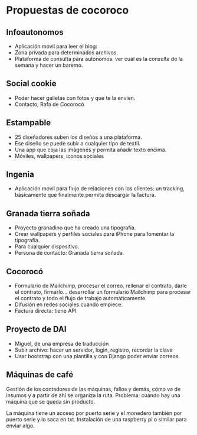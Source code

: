 # Propuestas de cocoroco

## Infoautonomos

* Aplicación móvil para leer el blog:
* Zona privada para determinados archivos.
* Plataforma de consulta para autónomos: ver cuál es la consulta de la
  semana y hacer un baremo.

## Social cookie

* Poder hacer galletas con fotos y que te la envíen.
* Contacto; Rafa de Cocorocó

## Estampable

* 25 diseñadores suben los diseños a una plataforma.
* Ese diseño se puede subir a cualquier tipo de textil.
* Una app que coja las imágenes y permita añadir texto encima.
* Móviles, wallpapers, iconos sociales

## Ingenia

* Aplicación móvil para flujo de relaciones con los clientes: un
  tracking, básicamente que finalmente permita descargar la factura.


## Granada tierra soñada

* Proyecto granadino que ha creado una tipografía.
* Crear wallpapers y perfiles sociales para iPhone para fomentar la
  tipografía.
* Para cualquier dispositivo.
* Persona de contacto: Granada tierra soñada.

## Cocorocó

* Formulario de Mailchimp, procesar el correo, rellenar el contrato,
  darle el contrato, firmarlo... desarrollar un formulario Mailchimp
  para procesar el contrato y todo el flujo de trabajo
  automáticamente.
* Difusión en redes sociales cuando empiece.
* Factura directa: tiene API

## Proyecto de DAI

* Miguel, de una empresa de traducción
* Subir archivo: hacer un servidor, login, registro, recordar la clave
* Usar bootstrap con una plantilla y con Django poder enviar correos.


## Máquinas de café

Gestión de los contadores de las máquinas, fallos y demás, cómo va de
insumos y a partir de ahí se organiza la ruta. Problema: cuando hay
una máquina que se queda sin producto.

La máquina tiene un acceso por puerto serie y el monedero también por
puerto serie y lo saca en txt. Instalación de una raspberry pi o
similar para enviar algo.









